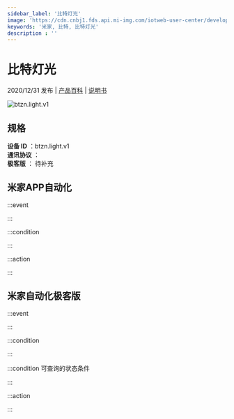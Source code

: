 ```yaml
---
sidebar_label: '比特灯光'
image: 'https://cdn.cnbj1.fds.api.mi-img.com/iotweb-user-center/developer_1679048938926zDIgOa7j.png?GalaxyAccessKeyId=AKVGLQWBOVIRQ3XLEW&Expires=9223372036854775807&Signature=vTAJdQ4fxvPIxNedFjlt2zsDM8Y='
keywords: '米家, 比特, 比特灯光'
description : ''
---
```

# 比特灯光

2020/12/31 发布 | [产品百科](https://home.mi.com/webapp/content/baike/product/index.html?model=btzn.light.v1/) | [说明书](https://home.mi.com/views/introduction.html?model=btzn.light.v1&region=cn)

![btzn.light.v1](https://cdn.cnbj1.fds.api.mi-img.com/iotweb-user-center/developer_1679048938926zDIgOa7j.png?GalaxyAccessKeyId=AKVGLQWBOVIRQ3XLEW&Expires=9223372036854775807&Signature=vTAJdQ4fxvPIxNedFjlt2zsDM8Y=)

## 规格  
> 
**设备 ID** ：btzn.light.v1  
**通讯协议** ：  
**极客版**  ： 待补充 


## 米家APP自动化  

:::event  

:::

:::condition  

:::

:::action   

:::

## 米家自动化极客版  

:::event  

:::

:::condition  

:::

:::condition 可查询的状态条件  

:::

:::action  

:::

        
